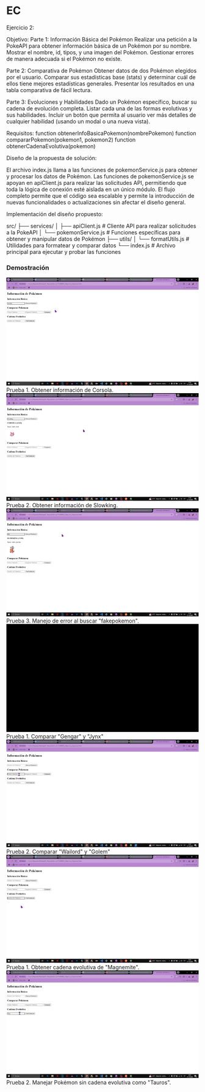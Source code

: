 # EC
Ejercicio 2:

Objetivo: 
Parte 1: Información Básica del Pokémon
Realizar una petición a la PokeAPI para obtener información básica de un Pokémon por su nombre.
Mostrar el nombre, id, tipos, y una imagen del Pokémon.
Gestionar errores de manera adecuada si el Pokémon no existe.

Parte 2: Comparativa de Pokémon
Obtener datos de dos Pokémon elegidos por el usuario.
Comparar sus estadísticas base (stats) y determinar cuál de ellos tiene mejores estadísticas generales.
Presentar los resultados en una tabla comparativa de fácil lectura.

Parte 3: Evoluciones y Habilidades
Dado un Pokémon específico, buscar su cadena de evolución completa.
Listar cada una de las formas evolutivas y sus habilidades.
Incluir un botón que permita al usuario ver más detalles de cualquier habilidad (usando un modal o una nueva vista).




Requisitos:
function obtenerInfoBasicaPokemon(nombrePokemon)
function compararPokemon(pokemon1, pokemon2)
function obtenerCadenaEvolutiva(pokemon)


Diseño de la propuesta de solución:

El archivo index.js llama a las funciones de pokemonService.js para obtener y procesar los datos de Pokémon.
Las funciones de pokemonService.js se apoyan en apiClient.js para realizar las solicitudes API, permitiendo que toda la lógica de conexión esté aislada en un único módulo.
El flujo completo permite que el código sea escalable y permite la introducción de nuevas funcionalidades o actualizaciones sin afectar el diseño general.

Implementación del diseño propuesto:

src/
├── services/
│   ├── apiClient.js           # Cliente API para realizar solicitudes a la PokeAPI
│   └── pokemonService.js       # Funciones específicas para obtener y manipular datos de Pokémon
├── utils/
│   └── formatUtils.js          # Utilidades para formatear y comparar datos
└── index.js                    # Archivo principal para ejecutar y probar las funciones



### Demostración

![Cambio de color](/T1/SPRINT_3/Ejercicio_2/ejercicio2.gif)
Prueba 1. Obtener información de Corsola.
![Cambio de color](/T1/SPRINT_3/Ejercicio_2/ejercicio2_1.gif)
Prueba 2. Obtener información de Slowking.
![Cambio de color](/T1/SPRINT_3/Ejercicio_2/ejercicio2_2.gif)
Prueba 3. Manejo de error al buscar "fakepokemon".
![Cambio de color](/T1/SPRINT_3/Ejercicio_2/ejercicio2_3.gif)
Prueba 1. Comparar "Gengar" y "Jynx"
![Cambio de color](/T1/SPRINT_3/Ejercicio_2/ejercicio2_4.gif)
Prueba 2. Comparar "Wailord" y "Golem"
![Cambio de color](/T1/SPRINT_3/Ejercicio_2/ejercicio2_5.gif)
Prueba 1. Obtener cadena evolutiva de "Magnemite".
![Cambio de color](/T1/SPRINT_3/Ejercicio_2/ejercicio2_6.gif)
Prueba 2. Manejar Pokémon sin cadena evolutiva como "Tauros".


